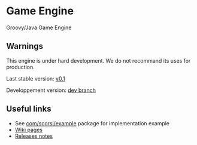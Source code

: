 # Game Engine
Groovy/Java Game Engine

## Warnings

This engine is under hard development. We do not recommand its uses for production.

Last stable version: [v0.1](https://github.com/scorsi/gameengine/tree/v0.1)

Developpement version: [dev branch](https://github.com/scorsi/gameengine/tree/dev)

## Useful links

- See [com/scorsi/example](https://github.com/scorsi/gameengine/tree/master/src/main/groovy/com/scorsi/example) package for implementation example
- [Wiki pages](https://github.com/scorsi/gameengine/wiki)
- [Releases notes](https://github.com/scorsi/gameengine/releases)
